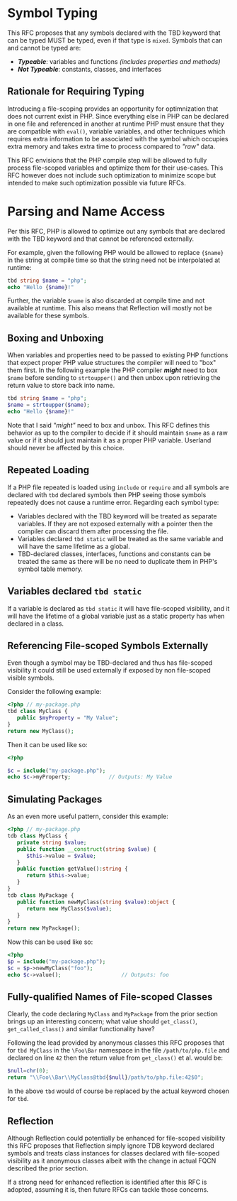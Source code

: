 # Symbol Typing

This RFC proposes that any symbols declared with the TBD keyword that can be typed MUST be typed, even if that type is `mixed`.  Symbols that can and cannot be typed are:

- **_Typeable_**: variables and functions _(includes properties and methods)_
- **_Not Typeable_**: constants, classes, and interfaces

## Rationale for Requiring Typing
Introducing a file-scoping provides an opportunity for optimnization that does not current exist in PHP. Since everything else in PHP can be declared in one file and referenced in another at runtime PHP must ensure that they are compatible with `eval()`, variable variables, and other techniques which requires extra information to be associated with the symbol which occupies extra memory and takes extra time to process compared to _"raw"_ data.

This RFC envisions that the PHP compile step will be allowed to fully process file-scoped variables and optimize them for their use-cases. This RFC however does not include such optimization to minimize scope but intended to make such optimization possible via future RFCs.

# Parsing and Name Access
Per this RFC, PHP is allowed to optimize out any symbols that are declared with the TBD keyword and that cannot be referenced externally.

For example, given the following PHP would be allowed to replace `{$name}` in the string at compile time so that the string need not be interpolated at runtime:

```php
tbd string $name = "php";
echo "Hello {$name}!"
```
Further, the variable `$name` is also discarded at compile time and not available at runtime.  This also means that Reflection will mostly not be available for these symbols.

## Boxing and Unboxing
When variables and properties need to be passed to existing PHP functions that expect proper PHP value structures the compiler will need to "box" them first. In the following example the PHP compiler **_might_** need to box `$name` before sending to `strtoupper()` and then unbox upon retrieving the return value to store back into name.

```php
tbd string $name = "php";
$name = strtoupper($name);
echo "Hello {$name}!"
```
Note that I said _"might"_ need to box and unbox. This RFC defines this behavior as up to the compiler to decide if it should maintain `$name` as a raw value or if it should just maintain it as a proper PHP variable. Userland should never be affected by this choice.

## Repeated Loading
If a PHP file repeated is loaded using `include` or `require` and all symbols are declared with `tbd` declared symbols then PHP seeing those symbols repeatedly does not cause a runtime error. Regarding each symbol type:

- Variables declared with the TBD keyword will be treated as separate variables. If they are not exposed externally with a pointer then the compiler can discard them after processing the file.
- Variables declared `tbd static` will be treated as the same variable and will have the same lifetime as a global.
- TBD-declared classes, interfaces, functions and constants can be treated the same as there will be no need to duplicate them in PHP's symbol table memory.

## Variables declared `tbd static`
If a variable is declared as `tbd static` it will have file-scoped visibility, and it will have the lifetime of a global variable just as a static property has when declared in a class.

## Referencing File-scoped Symbols Externally
Even though a symbol may be TBD-declared and thus has file-scoped visibility it could still be used externally if exposed by non file-scoped visible symbols.

Consider the following example:

```php
<?php // my-package.php
tbd class MyClass {
   public $myProperty = "My Value";
}
return new MyClass();
```
Then it can be used like so:
```php 
<?php

$c = include("my-package.php");
echo $c->myProperty;            // Outputs: My Value
```

## Simulating Packages
As an even more useful pattern, consider this example:

```php
<?php // my-package.php
tdb class MyClass {
   private string $value;
   public function __construct(string $value) {
      $this->value = $value;
   }
   public function getValue():string {
      return $this->value;
   }
}
tdb class MyPackage {
   public function newMyClass(string $value):object {
      return new MyClass($value);
   }
}
return new MyPackage();
```
Now this can be used like so:
```php 
<?php
$p = include("my-package.php");
$c = $p->newMyClass("foo");
echo $c->value();                   // Outputs: foo
```
## Fully-qualified Names of File-scoped Classes
Clearly, the code declaring `MyClass` and `MyPackage` from the prior section brings up an interesting concern; what value should `get_class()`, `get_called_class()` and similar functionality have?

Following the lead provided by anonymous classes this RFC proposes that for `tbd MyClass` in the `\Foo\Bar` namespace in the file `/path/to/php.file` and declared on line `42` then the return value from `get_class()` et al. would be:

```php
$null=chr(0);
return "\\Foo\\Bar\\MyClass@tbd{$null}/path/to/php.file:42$0";
```
In the above `tbd` would of course be replaced by the actual keyword chosen for `tbd`.

## Reflection
Although Reflection could potentially be enhanced for file-scoped visibility this RFC proposes that Reflection simply ignore TDB keyword declared symbols and treats class instances for classes declared with file-scoped visibility as it anonymous classes albeit with the change in actual FQCN described the prior section.

If a strong need for enhanced reflection is identified after this RFC is adopted, assuming it is, then future RFCs can tackle those concerns. 
